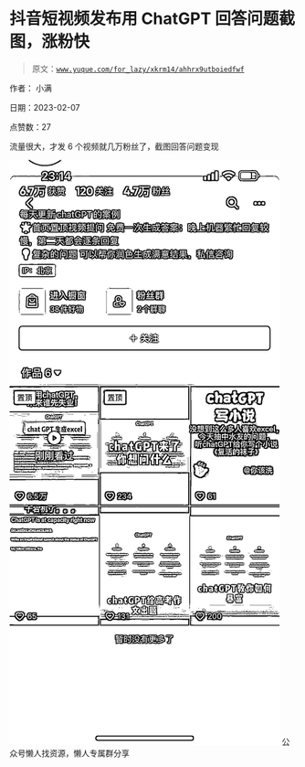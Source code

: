 # 抖音短视频发布用 ChatGPT 回答问题截图，涨粉快

> 原文：[`www.yuque.com/for_lazy/xkrm14/ahhrx9utboiedfwf`](https://www.yuque.com/for_lazy/xkrm14/ahhrx9utboiedfwf)



作者： 小满



日期：2023-02-07



点赞数：27

<ne-hole id="u78cbafdd" data-lake-id="u78cbafdd">

流量很大，才发 6 个视频就几万粉丝了，截图回答问题变现



![](img/6d6686ec766527c93c64d3bedb106f89.png)  <ne-hole id="u2a1b4f39" data-lake-id="u2a1b4f39"><ne-p id="ue3be46c1" data-lake-id="ue3be46c1">公众号懒人找资源，懒人专属群分享

</ne-hole></ne-p></ne-hole>